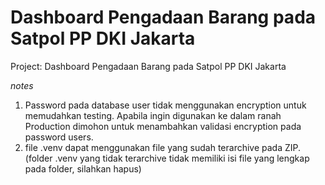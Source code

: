 # Dashboard Pengadaan Barang pada Satpol PP DKI Jakarta
Project: Dashboard Pengadaan Barang pada Satpol PP DKI Jakarta

*_notes_*
1. Password pada database user tidak menggunakan encryption untuk memudahkan testing. Apabila ingin digunakan ke dalam ranah Production dimohon untuk menambahkan validasi encryption pada password users.
2. file .venv dapat menggunakan file yang sudah terarchive pada ZIP. (folder .venv yang tidak terarchive tidak memiliki isi file yang lengkap pada folder, silahkan hapus)
